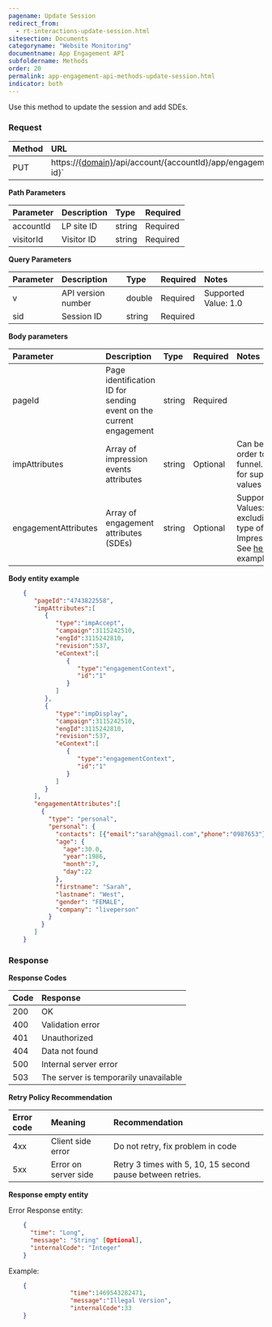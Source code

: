 ```yaml
---
pagename: Update Session
redirect_from:
  - rt-interactions-update-session.html
sitesection: Documents
categoryname: "Website Monitoring"
documentname: App Engagement API
subfoldername: Methods
order: 20
permalink: app-engagement-api-methods-update-session.html
indicator: both
---
```


Use this method to update the session and add SDEs.

### Request

| Method | URL |
| :--- | :--- |
| PUT |https://[{domain}](/agent-domain-domain-api.html)/api/account/{accountId}/app/engagement/visitors/{visitor-id}` |

**Path Parameters**

| Parameter | Description | Type | Required |
| :--- | :--- | :--- | :--- |
| accountId | LP site ID | string  | Required |
| visitorId | Visitor ID | string | Required |

**Query Parameters**

| Parameter | Description | Type | Required | Notes |
| :--- | :--- | :--- | :--- | :--- |
| v | API version number | double | Required | Supported Value: 1.0  |
| sid | Session ID | string | Required | |

**Body parameters**

| Parameter | Description | Type | Required | Notes |
| :--- | :--- | :--- | :--- | :--- |
| pageId | Page identification ID for sending event on the current engagement | string | Required  ||
| impAttributes | Array of impression events attributes | string | Optional | Can be used in order to update funnel. See [here](rt-interactions-example.html) for supported values examples |
| engagementAttributes | Array of engagement attributes (SDEs) | string | Optional | Supported Values: all SDEs excluding the type of ImpressionEvent. See [here](engagement-attributes-types.html) for examples.  |

**Body entity example**

```json
    {
       "pageId":"4743822558",
       "impAttributes":[
          {
             "type":"impAccept",
             "campaign":3115242510,
             "engId":3115242810,
             "revision":537,
             "eContext":[
                {
                   "type":"engagementContext",
                   "id":"1"
                }
             ]
          },
          {
             "type":"impDisplay",
             "campaign":3115242510,
             "engId":3115242810,
             "revision":537,
             "eContext":[
                {
                   "type":"engagementContext",
                   "id":"1"
                }
             ]
          }
       ],
       "engagementAttributes":[
         {
           "type": "personal",
           "personal": {
             "contacts": [{"email":"sarah@gmail.com","phone":"0987653"}],
             "age": {
               "age":30.0,
               "year":1986,
               "month":7,
               "day":22
             },
             "firstname": "Sarah",
             "lastname": "West",
             "gender": "FEMALE",
             "company": "liveperson"
           }
         }
       ]
    }
```

### Response

**Response Codes**

| Code | Response |
| :--- | :--- |
| 200 | OK |
| 400 | Validation error |
| 401 | Unauthorized |
| 404 | Data not found |
| 500 | Internal server error |
| 503 | The server is temporarily unavailable |

**Retry Policy Recommendation**

| Error code | Meaning | Recommendation |
| :--- | :--- | :--- |
| 4xx | Client side error | Do not retry, fix problem in code |
| 5xx | Error on server side | Retry 3 times with 5, 10, 15 second pause between retries. |

**Response empty entity**

Error Response entity:

```json
    {
      "time": "Long",
      "message": "String" [Optional],
      "internalCode": "Integer"
    }
```

Example:

```json
    {
                 "time":1469543282471,
                 "message":"Illegal Version",
                 "internalCode":33
    }
```